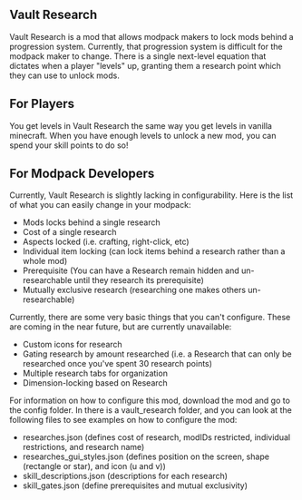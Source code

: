 ## Vault Research

Vault Research is a mod that allows modpack makers to lock mods behind a progression system. Currently, that progression system is difficult for the modpack maker to change. There is a single next-level equation that dictates when a player "levels" up, granting them a research point which they can use to unlock mods.

## For Players

You get levels in Vault Research the same way you get levels in vanilla minecraft. When you have enough levels to unlock a new mod, you can spend your skill points to do so!

## For Modpack Developers

Currently, Vault Research is slightly lacking in configurability. Here is the list of what you can easily change in your modpack:

* Mods locks behind a single research
* Cost of a single research
* Aspects locked (i.e. crafting, right-click, etc)
* Individual item locking (can lock items behind a research rather than a whole mod)
* Prerequisite (You can have a Research remain hidden and un-researchable until they research its prerequisite)
* Mutually exclusive research (researching one makes others un-researchable)

Currently, there are some very basic things that you can't configure. These are coming in the near future, but are currently unavailable:
* Custom icons for research
* Gating research by amount researched (i.e. a Research that can only be researched once you've spent 30 research points)
* Multiple research tabs for organization
* Dimension-locking based on Research

For information on how to configure this mod, download the mod and go to the config folder. In there is a vault_research folder, and you can look at the following files to see examples on how to configure the mod:
* researches.json (defines cost of research, modIDs restricted, individual restrictions, and research name)
* researches_gui_styles.json (defines position on the screen, shape (rectangle or star), and icon (u and v))
* skill_descriptions.json (descriptions for each research)
* skill_gates.json (define prerequisites and mutual exclusivity)